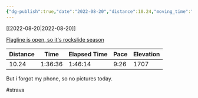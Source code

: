 ```yaml
---
{"dg-publish":true,"date":"2022-08-20","distance":10.24,"moving_time":"1:36:36","elapsed_time":"1:46:14","pace":"9:26","total_elevation_gain":1707,"url":"https://www.strava.com/activities/7671526779","permalink":"/01-personal/strava/2022-08-20-flagline-is-open-so-it-s-rockslide-season/","dgPassFrontmatter":true}
---
```



[[2022-08-20\|2022-08-20]]

[Flagline is open, so it's rockslide season](https://www.strava.com/activities/7671526779)

| Distance | Time    | Elapsed Time | Pace | Elevation |
| -------- | ------- | ------------ | ---- | --------- |
| 10.24    | 1:36:36 | 1:46:14      | 9:26 | 1707      |


But i forgot my phone, so no pictures today.

#strava
